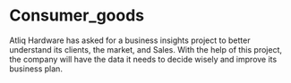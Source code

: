 # Consumer_goods
Atliq Hardware has asked for a business insights project to better understand its clients, the market, and Sales. With the help of this project, the company will have the data it needs to decide wisely and improve its business plan.
